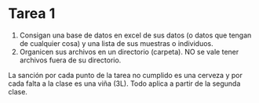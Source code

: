 # Tarea 1


1. Consigan una base de datos en excel de sus datos (o datos que tengan de cualquier cosa) y una lista de sus muestras o individuos.
2. Organicen sus archivos en un directorio (carpeta). NO se vale tener archivos fuera de su directorio.

La sanción por cada punto de la tarea no cumplido es una cerveza y por cada falta a la clase es una viña (3L). Todo aplica a partir de la segunda clase.